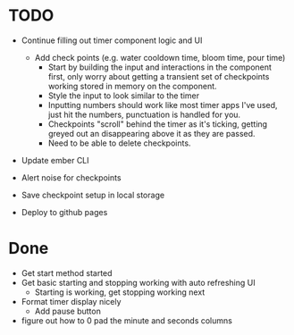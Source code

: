 TODO
=========



* Continue filling out timer component logic and UI
  * Add check points (e.g. water cooldown time, bloom time, pour time)
    * Start by building the input and interactions in the component first, only worry about getting a transient set
      of checkpoints working stored in memory on the component.
    * Style the input to look similar to the timer
    * Inputting numbers should work like most timer apps I've used, just hit the numbers, punctuation is handled
      for you.
    * Checkpoints "scroll" behind the timer as it's ticking, getting greyed out an disappearing above it as they are 
      passed.
    * Need to be able to delete checkpoints.
  
* Update ember CLI
* Alert noise for checkpoints
* Save checkpoint setup in local storage
* Deploy to github pages

Done
=========

* Get start method started
* Get basic starting and stopping working with auto refreshing UI
  * Starting is working, get stopping working next
* Format timer display nicely
  * Add pause button
* figure out how to 0 pad the minute and seconds columns

